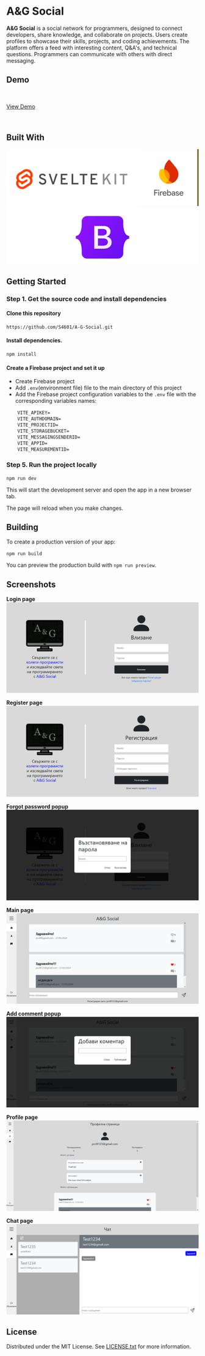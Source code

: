
# A&G Social

**A&G Social** is a social network for programmers, designed to connect developers, share knowledge, and collaborate on projects. Users create profiles to showcase their skills, projects, and coding achievements. The platform offers a feed with interesting content, Q&A's, and technical questions. Programmers can communicate with others with direct messaging.


## Demo

&nbsp;

[View Demo](https://a-g-social.vercel.app/)

&nbsp;


## Built With

![SvelteKit+Firebase]
![Bootstrap]



[SvelteKit+Firebase]: SvelteKit+FireBase.png
[Bootstrap]: BootstrapImg.png

## Getting Started

### Step 1. Get the source code and install dependencies

#### Clone this repository

```
https://github.com/S4601/A-G-Social.git
```

#### Install dependencies.

```
npm install
```

#### Create a Firebase project and set it up

- Create Firebase project
- Add `.env`(environment file) file to the main directory of this project
- Add the Firebase project configuration variables to the `.env` file with the corresponding variables names:

```
    VITE_APIKEY=
    VITE_AUTHDOMAIN=
    VITE_PROJECTID=
    VITE_STORAGEBUCKET=
    VITE_MESSAGINGSENDERID=
    VITE_APPID=
    VITE_MEASUREMENTID=
```
### Step 5. Run the project locally
```
npm run dev
```
This will start the development server and open the app in a new browser tab.

The page will reload when you make changes.

## Building

To create a production version of your app:

```
npm run build
```

You can preview the production build with `npm run preview`.
## Screenshots

**Login page**
![LoginPage]

**Register page**
![RegisterPage]

**Forgot password popup**
![ForgotPassword]

**Main page**
![MainPage]

**Add comment popup**
![AddComment]

**Profile page**
![ProfilePage]

**Chat page**
![ChatPage]


[LoginPage]: LoginPage.png

[RegisterPage]: RegisterPage.png

[ForgotPassword]: ForgotPassword.png

[MainPage]: MainPage.png

[AddComment]: AddComment.png

[ProfilePage]: ProfilePage.png

[ChatPage]: ChatPage.png
## License

Distributed under the MIT License. See [LICENSE.txt](https://github.com/S4601/A-G-Social/blob/4139e5e69ba027ef9704d3554c4c6a4220c19b96/LICENSE) for more information.


